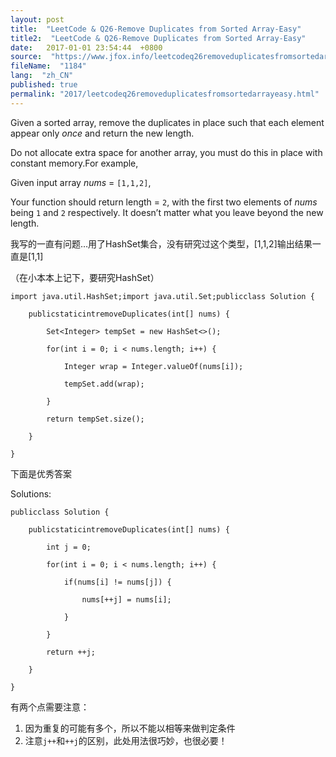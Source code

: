```yaml
---
layout: post
title:  "LeetCode & Q26-Remove Duplicates from Sorted Array-Easy"
title2:  "LeetCode & Q26-Remove Duplicates from Sorted Array-Easy"
date:   2017-01-01 23:54:44  +0800
source:  "https://www.jfox.info/leetcodeq26removeduplicatesfromsortedarrayeasy.html"
fileName:  "1184"
lang:  "zh_CN"
published: true
permalink: "2017/leetcodeq26removeduplicatesfromsortedarrayeasy.html"
---
```


Given a sorted array, remove the duplicates in place such that each element appear only *once* and return the new length.

Do not allocate extra space for another array, you must do this in place with constant memory.For example,

Given input array *nums* = `[1,1,2]`,

Your function should return length = `2`, with the first two elements of *nums* being `1` and `2` respectively. It doesn’t matter what you leave beyond the new length.

我写的一直有问题…用了HashSet集合，没有研究过这个类型，[1,1,2]输出结果一直是[1,1]

（在小本本上记下，要研究HashSet）

    import java.util.HashSet;import java.util.Set;publicclass Solution {
    
        publicstaticintremoveDuplicates(int[] nums) {
    
            Set<Integer> tempSet = new HashSet<>();
    
            for(int i = 0; i < nums.length; i++) {
    
                Integer wrap = Integer.valueOf(nums[i]);
    
                tempSet.add(wrap);
    
            }
    
            return tempSet.size();
    
        }
    
    }

下面是优秀答案

Solutions:

    publicclass Solution {
    
        publicstaticintremoveDuplicates(int[] nums) {
    
            int j = 0;
    
            for(int i = 0; i < nums.length; i++) {
    
                if(nums[i] != nums[j]) {
    
                    nums[++j] = nums[i];
    
                }
    
            }
    
            return ++j;
    
        }
    
    }

有两个点需要注意：

1. 因为重复的可能有多个，所以不能以相等来做判定条件
2. 注意`j++`和`++j`的区别，此处用法很巧妙，也很必要！
